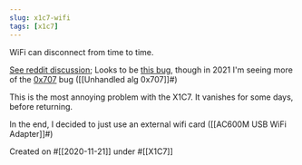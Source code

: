 ```yaml
---
slug: x1c7-wifi
tags: [x1c7]
---
```


WiFi can disconnect from time to time.

[See reddit discussion](https://www.reddit.com/r/thinkpad/comments/iu1de6/x1_carbon_w_5k_monitor_running_linux/g5ijbw9/?utm_source=reddit&utm_medium=web2x&context=3); Looks to be [this bug](https://bugzilla.kernel.org/show_bug.cgi?id=203709), though in 2021 I'm seeing more of the [0x707](https://bugzilla.kernel.org/show_bug.cgi?id=203593) bug ([[Unhandled alg 0x707]]#)

This is the most annoying problem with the X1C7. It vanishes for some days, before returning.

In the end, I decided to just use an external wifi card ([[AC600M USB WiFi Adapter]]#)

Created on #[[2020-11-21]] under #[[X1C7]]
